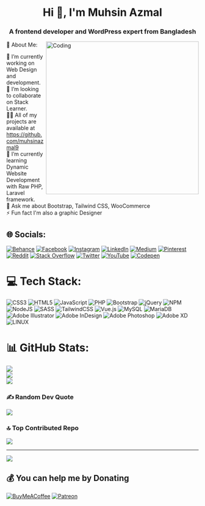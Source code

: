 <!-- [![MasterHead](https://thumbs.gfycat.com/ConsiderateSandyDanishswedishfarmdog-max-1mb.gif)](https://rishavchanda.io) -->
<h1 align="center">Hi 👋, I'm Muhsin Azmal</h1>
<h3 align="center">A frontend developer and WordPress expert from Bangladesh</h3>
<img href
(img align="right" alt="Coding" width="400" src="https://thumbs.gfycat.com/CheerySeparateGoldeneye-size_restricted.gif")

# 💫 About Me:
🔭 I’m currently working on Web Design and development.<br>👯 I’m looking to collaborate on Stack Learner.<br>👨‍💻 All of my projects are available at https://github.com/muhsinazmal9<br>🌱 I’m currently learning Dynamic Website Development with Raw PHP, Laravel framework.<br>💬 Ask me about Bootstrap, Tailwind CSS, WooCommerce<br>⚡ Fun fact I'm also a graphic Designer


## 🌐 Socials:
[![Behance](https://img.shields.io/badge/Behance-1769ff?logo=behance&logoColor=white)](https://behance.net/muhsinazmal9) [![Facebook](https://img.shields.io/badge/Facebook-%231877F2.svg?logo=Facebook&logoColor=white)](https://facebook.com/muhsinazmal9) [![Instagram](https://img.shields.io/badge/Instagram-%23E4405F.svg?logo=Instagram&logoColor=white)](https://instagram.com/muhsinazmal9) [![LinkedIn](https://img.shields.io/badge/LinkedIn-%230077B5.svg?logo=linkedin&logoColor=white)](https://linkedin.com/in/muhsinazmal9) [![Medium](https://img.shields.io/badge/Medium-12100E?logo=medium&logoColor=white)](https://medium.com/@muhsinazmal9) [![Pinterest](https://img.shields.io/badge/Pinterest-%23E60023.svg?logo=Pinterest&logoColor=white)](https://pinterest.com/muhsinalfateh) [![Reddit](https://img.shields.io/badge/Reddit-%23FF4500.svg?logo=Reddit&logoColor=white)](https://reddit.com/user/muhsinazmal9) [![Stack Overflow](https://img.shields.io/badge/-Stackoverflow-FE7A16?logo=stack-overflow&logoColor=white)](https://stackoverflow.com/users/19801138) [![Twitter](https://img.shields.io/badge/Twitter-%231DA1F2.svg?logo=Twitter&logoColor=white)](https://twitter.com/muhsinazmal9) [![YouTube](https://img.shields.io/badge/YouTube-%23FF0000.svg?logo=YouTube&logoColor=white)](https://youtube.com/@UC2DtP1oRwJoi74tdTxw9X1g) [![Codepen](https://img.shields.io/badge/Codepen-000000?style=for-the-badge&logo=codepen&logoColor=white)](https://codepen.io/muhsinazmal9) 

# 💻 Tech Stack:
![CSS3](https://img.shields.io/badge/css3-%231572B6.svg?style=for-the-badge&logo=css3&logoColor=white) ![HTML5](https://img.shields.io/badge/html5-%23E34F26.svg?style=for-the-badge&logo=html5&logoColor=white) ![JavaScript](https://img.shields.io/badge/javascript-%23323330.svg?style=for-the-badge&logo=javascript&logoColor=%23F7DF1E) ![PHP](https://img.shields.io/badge/php-%23777BB4.svg?style=for-the-badge&logo=php&logoColor=white) ![Bootstrap](https://img.shields.io/badge/bootstrap-%23563D7C.svg?style=for-the-badge&logo=bootstrap&logoColor=white) ![jQuery](https://img.shields.io/badge/jquery-%230769AD.svg?style=for-the-badge&logo=jquery&logoColor=white) ![NPM](https://img.shields.io/badge/NPM-%23000000.svg?style=for-the-badge&logo=npm&logoColor=white) ![NodeJS](https://img.shields.io/badge/node.js-6DA55F?style=for-the-badge&logo=node.js&logoColor=white) ![SASS](https://img.shields.io/badge/SASS-hotpink.svg?style=for-the-badge&logo=SASS&logoColor=white) ![TailwindCSS](https://img.shields.io/badge/tailwindcss-%2338B2AC.svg?style=for-the-badge&logo=tailwind-css&logoColor=white) ![Vue.js](https://img.shields.io/badge/vuejs-%2335495e.svg?style=for-the-badge&logo=vuedotjs&logoColor=%234FC08D) ![MySQL](https://img.shields.io/badge/mysql-%2300f.svg?style=for-the-badge&logo=mysql&logoColor=white) ![MariaDB](https://img.shields.io/badge/MariaDB-003545?style=for-the-badge&logo=mariadb&logoColor=white) ![Adobe Illustrator](https://img.shields.io/badge/adobeillustrator-%23FF9A00.svg?style=for-the-badge&logo=adobeillustrator&logoColor=white) ![Adobe InDesign](https://img.shields.io/badge/Adobe%20InDesign-49021F?style=for-the-badge&logo=adobeindesign&logoColor=white) ![Adobe Photoshop](https://img.shields.io/badge/adobephotoshop-%2331A8FF.svg?style=for-the-badge&logo=adobephotoshop&logoColor=white) ![Adobe XD](https://img.shields.io/badge/Adobe%20XD-470137?style=for-the-badge&logo=Adobe%20XD&logoColor=#FF61F6) ![LINUX](https://img.shields.io/badge/Linux-FCC624?style=for-the-badge&logo=linux&logoColor=black)
# 📊 GitHub Stats:
![](https://github-readme-stats.vercel.app/api?username=muhsinazmal9&theme=radical&hide_border=false&include_all_commits=true&count_private=true)<br/>
![](https://github-readme-streak-stats.herokuapp.com/?user=muhsinazmal9&theme=radical&hide_border=false)<br/>
![](https://github-readme-stats.vercel.app/api/top-langs/?username=muhsinazmal9&theme=radical&hide_border=false&include_all_commits=true&count_private=true&layout=compact)

### ✍️ Random Dev Quote
![](https://quotes-github-readme.vercel.app/api?type=horizontal&theme=radical)

### 🔝 Top Contributed Repo
![](https://github-contributor-stats.vercel.app/api?username=muhsinazmal9&limit=5&theme=onedark&combine_all_yearly_contributions=true)

---
[![](https://visitcount.itsvg.in/api?id=muhsinazmal9&icon=0&color=5)](https://visitcount.itsvg.in)

  ## 💰 You can help me by Donating
  [![BuyMeACoffee](https://img.shields.io/badge/Buy%20Me%20a%20Coffee-ffdd00?style=for-the-badge&logo=buy-me-a-coffee&logoColor=black)](https://buymeacoffee.com/muhsinazmal9) [![Patreon](https://img.shields.io/badge/Patreon-F96854?style=for-the-badge&logo=patreon&logoColor=white)](https://patreon.com/MuhsinAzmal) 

  
<!-- Proudly created with GPRM ( https://gprm.itsvg.in ) -->
